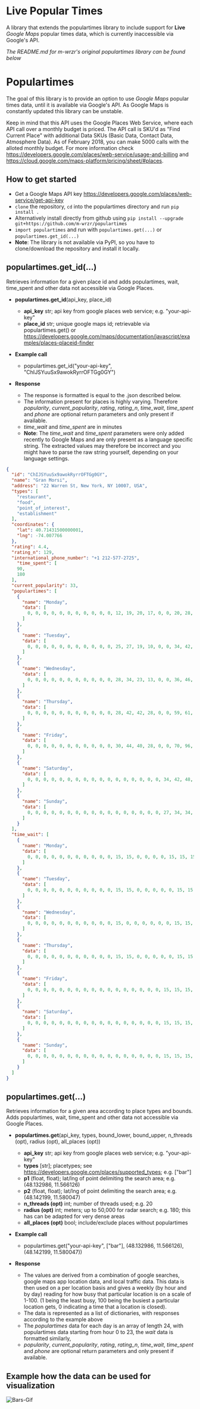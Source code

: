

# Live Popular Times

A library that extends the populartimes library to include support for **Live** *Google Maps* popular times data, which is currently inaccessible via Google's API.



*The README.md for m-wrzr's original populartimes library can be found below*


# Populartimes  

The goal of this library is to provide an option to use *Google Maps* popular times data, until it is available via Google's API. As Google Maps is constantly updated this library can  be unstable.

Keep in mind that this API uses the Google Places Web Service, where each API call over a monthly budget is priced. The API call is SKU'd as "Find Current Place" with additional Data SKUs (Basic Data, Contact Data, Atmosphere Data).  As of February 2018, you can make 5000 calls with the alloted monthly budget.  For more information check https://developers.google.com/places/web-service/usage-and-billing and https://cloud.google.com/maps-platform/pricing/sheet/#places.  

## How to get started
+ Get a Google Maps API key https://developers.google.com/places/web-service/get-api-key 
+ `clone` the repository, `cd` into the populartimes directory and run `pip install .`
+ Alternatively install directly from github using `pip install --upgrade git+https://github.com/m-wrzr/populartimes`
+ `import populartimes` and run with `populartimes.get(...)` or `populartimes.get_id(...)`
 + **Note**: The library is not available via PyPI, so you have to clone/download the repository and install it locally.

## populartimes.get_id(...)
Retrieves information for a given place id and adds populartimes, wait, time_spent and other data not accessible via Google Places.

+ **populartimes.get_id**(api_key, place_id)
    + **api_key** str; api key from google places web service; e.g. "your-api-key"
    + **place_id** str; unique google maps id; retrievable via populartimes.get() or https://developers.google.com/maps/documentation/javascript/examples/places-placeid-finder

+ **Example call**
    + populartimes.get_id("your-api-key", "ChIJSYuuSx9awokRyrrOFTGg0GY")

+ **Response**
    + The response is formatted is equal to the .json described below.
    + The information present for places is highly varying. Therefore *popularity*, *current_popularity*, *rating*, *rating_n*, *time_wait*, *time_spent* and *phone* are optional return parameters and only present if available.
    + *time_wait* and *time_spent* are in minutes
    + **Note**: The *time_wait* and *time_spent* parameters were only added recently to Google Maps and are only present as a language specific string. The extracted values may therefore be incorrect and you might have to parse the raw string yourself, depending on your language settings.

```json
{
  "id": "ChIJSYuuSx9awokRyrrOFTGg0GY",
  "name": "Gran Morsi",
  "address": "22 Warren St, New York, NY 10007, USA",
  "types": [
    "restaurant",
    "food",
    "point_of_interest",
    "establishment"
  ],
  "coordinates": {
    "lat": 40.71431500000001,
    "lng": -74.007766
  },
  "rating": 4.4,
  "rating_n": 129,
  "international_phone_number": "+1 212-577-2725",
    "time_spent": [
    90,
    180
  ],
  "current_popularity": 33,
  "populartimes": [
    {
      "name": "Monday",
      "data": [
        0, 0, 0, 0, 0, 0, 0, 0, 0, 0, 0, 12, 19, 20, 17, 0, 0, 20, 28, 26, 18, 10, 6, 0
      ]
    },
    {
      "name": "Tuesday",
      "data": [
        0, 0, 0, 0, 0, 0, 0, 0, 0, 0, 0, 25, 27, 19, 10, 0, 0, 34, 42, 42, 35, 26, 15, 0
      ]
    },
    {
      "name": "Wednesday",
      "data": [
        0, 0, 0, 0, 0, 0, 0, 0, 0, 0, 0, 28, 34, 23, 13, 0, 0, 36, 46, 47, 39, 26, 13, 0
      ]
    },
    {
      "name": "Thursday",
      "data": [
        0, 0, 0, 0, 0, 0, 0, 0, 0, 0, 0, 28, 42, 42, 28, 0, 0, 59, 61, 46, 39, 32, 20, 0
      ]
    },
    {
      "name": "Friday",
      "data": [
        0, 0, 0, 0, 0, 0, 0, 0, 0, 0, 0, 30, 44, 40, 28, 0, 0, 70, 96, 100, 80, 48, 22, 0
      ]
    },
    {
      "name": "Saturday",
      "data": [
        0, 0, 0, 0, 0, 0, 0, 0, 0, 0, 0, 0, 0, 0, 0, 0, 0, 34, 42, 48, 47, 36, 21, 0
      ]
    },
    {
      "name": "Sunday",
      "data": [
        0, 0, 0, 0, 0, 0, 0, 0, 0, 0, 0, 0, 0, 0, 0, 0, 0, 27, 34, 34, 28, 21, 10, 0
      ]
    }
  ],
  "time_wait": [
    {
      "name": "Monday",
      "data": [
        0, 0, 0, 0, 0, 0, 0, 0, 0, 0, 0, 15, 15, 0, 0, 0, 0, 15, 15, 15, 0, 15, 15, 0
      ]
    },
    {
      "name": "Tuesday",
      "data": [
        0, 0, 0, 0, 0, 0, 0, 0, 0, 0, 0, 15, 15, 0, 0, 0, 0, 0, 15, 15, 15, 15, 15, 0
      ]
    },
    {
      "name": "Wednesday",
      "data": [
        0, 0, 0, 0, 0, 0, 0, 0, 0, 0, 0, 15, 0, 0, 0, 0, 0, 0, 15, 15, 15, 15, 15, 0
      ]
    },
    {
      "name": "Thursday",
      "data": [
        0, 0, 0, 0, 0, 0, 0, 0, 0, 0, 0, 15, 15, 0, 0, 0, 0, 0, 15, 15, 15, 15, 15, 0
      ]
    },
    {
      "name": "Friday",
      "data": [
        0, 0, 0, 0, 0, 0, 0, 0, 0, 0, 0, 0, 0, 0, 0, 0, 0, 15, 15, 15, 15, 15, 15, 0
      ]
    },
    {
      "name": "Saturday",
      "data": [
        0, 0, 0, 0, 0, 0, 0, 0, 0, 0, 0, 0, 0, 0, 0, 0, 0, 15, 15, 15, 15, 15, 15, 0
      ]
    },
    {
      "name": "Sunday",
      "data": [
        0, 0, 0, 0, 0, 0, 0, 0, 0, 0, 0, 0, 0, 0, 0, 0, 0, 15, 15, 15, 15, 0, 0, 0
      ]
    }
  ]
}
```


## populartimes.get(...)

Retrieves information for a given area according to place types and bounds. Adds populartimes, wait, time_spent and other data not accessible via Google Places.

+ **populartimes.get**(api_key, types, bound_lower, bound_upper, n_threads (opt), radius (opt), all_places (opt))
    + **api_key** str; api key from google places web service; e.g. "your-api-key"
    + **types** [str]; placetypes; see https://developers.google.com/places/supported_types; e.g. ["bar"]
    + **p1** (float, float); lat/lng of point delimiting the search area; e.g. (48.132986, 11.566126)
    + **p2** (float, float); lat/lng of point delimiting the search area; e.g. (48.142199, 11.580047)
    + **n_threads (opt)** int; number of threads used; e.g. 20
    + **radius (opt)** int; meters; up to 50,000 for radar search; e.g. 180; this has can be adapted for very dense areas
    + **all_places (opt)** bool; include/exclude places without populartimes

+ **Example call**
    + populartimes.get("your-api-key", ["bar"], (48.132986, 11.566126), (48.142199, 11.580047))


+ **Response**
    + The values are derived from a combination of google searches, google maps app location data, and local traffic data. This data is  then used on a per location basis and gives a weekly (by hour and by day) reading for how busy that particular location is on a scale of 1-100. (1 being the least busy, 100 being the busiest a particular location gets, 0 indicating a time that a location is closed).
    + The data is represented as a list of dictionaries, with responses according to the example above
    + The *populartimes* data for each day is an array of length 24, with populartimes data starting from hour 0 to 23, the *wait* data is formatted similarly,
    + *popularity*, *current_popularity*, *rating*, *rating_n*, *time_wait*, *time_spent* and *phone* are optional return parameters and only present if available.
  
 ## Example how the data can be used for visualization  
 ![Bars-Gif](/content/bars_visualization.gif "Bars Munich,Berlin,Barcelona, London")

